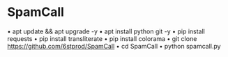 # SpamCall

• apt update && apt upgrade -y
• apt install python git -y
• pip install requests
• pip install transliterate
• pip install colorama
• git
clone https://github.com/6stprod/SpamCall
• cd SpamCall
• python spamcall.py
